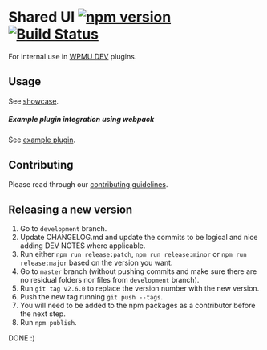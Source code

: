 # Shared UI [![npm version](https://img.shields.io/npm/v/@wpmudev/shared-ui.svg)](https://www.npmjs.com/package/@wpmudev/shared-ui) [![Build Status](https://travis-ci.org/wpmudev/shared-ui.svg?branch=master)](https://travis-ci.org/wpmudev/shared-ui)

For internal use in [WPMU DEV](https://wpmudev.org) plugins.

## Usage

See [showcase](https://wpmudev.github.io/shared-ui/).


##### Example plugin integration using webpack
See [example plugin](https://bitbucket.org/incsub/shared-ui-example-plugin/src).


## Contributing
Please read through our [contributing guidelines](https://github.com/wpmudev/shared-ui/blob/master/CONTRIBUTING.md).


## Releasing a new version
1. Go to `development` branch.
2. Update CHANGELOG.md and update the commits to be logical and nice adding DEV NOTES where applicable.
3. Run either `npm run release:patch`, `npm run release:minor` or `npm run release:major` based on the version you want.
4. Go to `master` branch (without pushing commits and make sure there are no residual folders nor files from `development` branch).
5. Run `git tag v2.6.0` to replace the version number with the new version.
6. Push the new tag running `git push --tags`.
7. You will need to be added to the npm packages as a contributor before the next step.
8. Run `npm publish`.

DONE :)